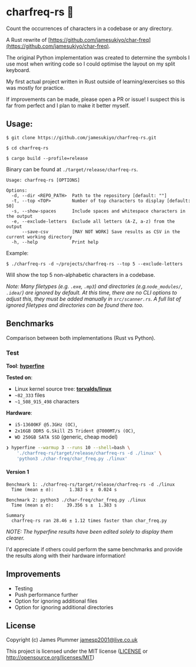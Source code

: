 # charfreq-rs 🦀

Count the occurrences of characters in a codebase or any directory.

A Rust rewrite of [https://github.com/jamesukiyo/char-freq](https://github.com/jamesukiyo/char-freq).

The original Python implementation was created to determine the symbols I use
most when writing code so I could optimise the layout on my split keyboard.

My first actual project written in Rust outside of learning/exercises so this
was mostly for practice.

If improvements can be made, please open a PR or issue! I suspect this is far
from perfect and I plan to make it better myself.

## Usage:

```
$ git clone https://github.com/jamesukiyo/charfreq-rs.git

$ cd charfreq-rs

$ cargo build --profile=release
```
Binary can be found at `./target/release/charfreq-rs`.
```
Usage: charfreq-rs [OPTIONS]

Options:
  -d, --dir <REPO_PATH>  Path to the repository [default: ""]
  -t, --top <TOP>        Number of top characters to display [default: 50]
  -s, --show-spaces      Include spaces and whitespace characters in the output
  -e, --exclude-letters  Exclude all letters (A-Z, a-z) from the output
      --save-csv         [MAY NOT WORK] Save results as CSV in the current working directory
  -h, --help             Print help
```
Example:
```
$ ./charfreq-rs -d ~/projects/charfreq-rs --top 5 --exclude-letters
```
Will show the top 5 non-alphabetic characters in a codebase.

*Note: Many filetypes (e.g. `.exe`, `.mp3`) and directories
(e.g.`node_modules/`, `.idea/`) are ignored by default. At this time, there are
no CLI options to adjust this, they must be added manually in `src/scanner.rs`.
A full list of ignored filetypes and directories can be found there too.*

## Benchmarks

Comparison between both implementations (Rust vs Python).

### Test

**Tool**: **[hyperfine](https://github.com/sharkdp/hyperfine)**

**Tested on**:
- Linux kernel source tree: **[torvalds/linux](https://github.com/torvalds/linux)**
- `~82_333` files
- `~1_508_915_498` characters

**Hardware**:
- `i5-13600KF @5.3GHz (OC)`,
- `2x16GB DDR5 G.Skill Z5 Trident @7000MT/s (OC)`,
- `WD 250GB SATA SSD` (generic, cheap model)

```sh
❯ hyperfine --warmup 3 --runs 10 --shell=bash \
	'./charfreq-rs/target/release/charfreq-rs -d ./linux' \
	'python3 ./char-freq/char_freq.py ./linux'
```
#### Version 1
```
Benchmark 1: ./charfreq-rs/target/release/charfreq-rs -d ./linux
  Time (mean ± σ):      1.383 s ±  0.024 s

Benchmark 2: python3 ./char-freq/char_freq.py ./linux
  Time (mean ± σ):     39.356 s ±  1.383 s

Summary
  charfreq-rs ran 28.46 ± 1.12 times faster than char_freq.py
```

*NOTE: The hyperfine results have been edited solely to display them clearer.*

I'd appreciate if others could perform the same benchmarks and provide the
results along with their hardware information!

## Improvements

- Testing
- Push performance further
- Option for ignoring additional files
- Option for ignoring additional directories

## License

Copyright (c) James Plummer <jamesp2001@live.co.uk>

This project is licensed under the MIT license ([LICENSE] or <http://opensource.org/licenses/MIT>)

[LICENSE]: ./LICENSE

